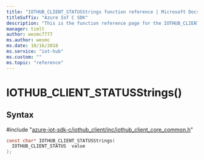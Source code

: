```yaml
---                             
title: "IOTHUB_CLIENT_STATUSStrings function reference | Microsoft Docs" 
titleSuffix: "Azure IoT C SDK"            
description: "This is the function reference page for the IOTHUB_CLIENT_STATUSStrings() function in the Azure IoT C SDK. This SDK is used with Azure IoT Hub and Azure IoT Hub Device Provisioning Service"            
manager: timlt                 
author: wesmc7777              
ms.author: wesmc               
ms.date: 10/16/2018                    
ms.service: "iot-hub"             
ms.custom: ""                
ms.topic: "reference"        
---                            
```


# IOTHUB_CLIENT_STATUSStrings()

## Syntax

\#include "[azure-iot-sdk-c/iothub_client/inc/iothub_client_core_common.h](../iothub-client-core-common-h.md)"  
```C
const char* IOTHUB_CLIENT_STATUSStrings(
  IOTHUB_CLIENT_STATUS  value
);
```

